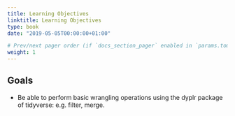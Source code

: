 ```yaml
---
title: Learning Objectives
linktitle: Learning Objectives
type: book
date: "2019-05-05T00:00:00+01:00"

# Prev/next pager order (if `docs_section_pager` enabled in `params.toml`)
weight: 1
---
```


## Goals

* Be able to perform basic wrangling operations using the dyplr package of tidyverse: e.g. filter, merge. 
